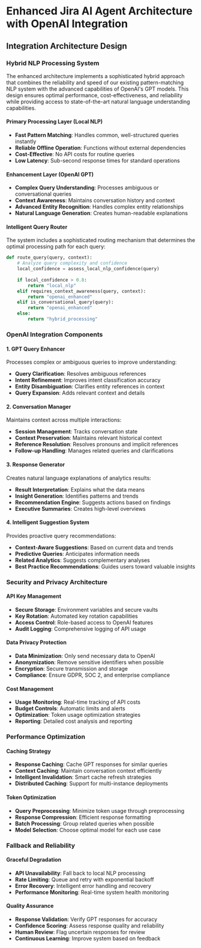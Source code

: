 # Enhanced Jira AI Agent Architecture with OpenAI Integration

## Integration Architecture Design

### Hybrid NLP Processing System

The enhanced architecture implements a sophisticated hybrid approach that combines the reliability and speed of our existing pattern-matching NLP system with the advanced capabilities of OpenAI's GPT models. This design ensures optimal performance, cost-effectiveness, and reliability while providing access to state-of-the-art natural language understanding capabilities.

#### Primary Processing Layer (Local NLP)
- **Fast Pattern Matching**: Handles common, well-structured queries instantly
- **Reliable Offline Operation**: Functions without external dependencies
- **Cost-Effective**: No API costs for routine queries
- **Low Latency**: Sub-second response times for standard operations

#### Enhancement Layer (OpenAI GPT)
- **Complex Query Understanding**: Processes ambiguous or conversational queries
- **Context Awareness**: Maintains conversation history and context
- **Advanced Entity Recognition**: Handles complex entity relationships
- **Natural Language Generation**: Creates human-readable explanations

#### Intelligent Query Router
The system includes a sophisticated routing mechanism that determines the optimal processing path for each query:

```python
def route_query(query, context):
    # Analyze query complexity and confidence
    local_confidence = assess_local_nlp_confidence(query)
    
    if local_confidence > 0.8:
        return "local_nlp"
    elif requires_context_awareness(query, context):
        return "openai_enhanced"
    elif is_conversational_query(query):
        return "openai_enhanced"
    else:
        return "hybrid_processing"
```

### OpenAI Integration Components

#### 1. GPT Query Enhancer
Processes complex or ambiguous queries to improve understanding:
- **Query Clarification**: Resolves ambiguous references
- **Intent Refinement**: Improves intent classification accuracy
- **Entity Disambiguation**: Clarifies entity references in context
- **Query Expansion**: Adds relevant context and details

#### 2. Conversation Manager
Maintains context across multiple interactions:
- **Session Management**: Tracks conversation state
- **Context Preservation**: Maintains relevant historical context
- **Reference Resolution**: Resolves pronouns and implicit references
- **Follow-up Handling**: Manages related queries and clarifications

#### 3. Response Generator
Creates natural language explanations of analytics results:
- **Result Interpretation**: Explains what the data means
- **Insight Generation**: Identifies patterns and trends
- **Recommendation Engine**: Suggests actions based on findings
- **Executive Summaries**: Creates high-level overviews

#### 4. Intelligent Suggestion System
Provides proactive query recommendations:
- **Context-Aware Suggestions**: Based on current data and trends
- **Predictive Queries**: Anticipates information needs
- **Related Analytics**: Suggests complementary analyses
- **Best Practice Recommendations**: Guides users toward valuable insights

### Security and Privacy Architecture

#### API Key Management
- **Secure Storage**: Environment variables and secure vaults
- **Key Rotation**: Automated key rotation capabilities
- **Access Control**: Role-based access to OpenAI features
- **Audit Logging**: Comprehensive logging of API usage

#### Data Privacy Protection
- **Data Minimization**: Only send necessary data to OpenAI
- **Anonymization**: Remove sensitive identifiers when possible
- **Encryption**: Secure transmission and storage
- **Compliance**: Ensure GDPR, SOC 2, and enterprise compliance

#### Cost Management
- **Usage Monitoring**: Real-time tracking of API costs
- **Budget Controls**: Automatic limits and alerts
- **Optimization**: Token usage optimization strategies
- **Reporting**: Detailed cost analysis and reporting

### Performance Optimization

#### Caching Strategy
- **Response Caching**: Cache GPT responses for similar queries
- **Context Caching**: Maintain conversation context efficiently
- **Intelligent Invalidation**: Smart cache refresh strategies
- **Distributed Caching**: Support for multi-instance deployments

#### Token Optimization
- **Query Preprocessing**: Minimize token usage through preprocessing
- **Response Compression**: Efficient response formatting
- **Batch Processing**: Group related queries when possible
- **Model Selection**: Choose optimal model for each use case

### Fallback and Reliability

#### Graceful Degradation
- **API Unavailability**: Fall back to local NLP processing
- **Rate Limiting**: Queue and retry with exponential backoff
- **Error Recovery**: Intelligent error handling and recovery
- **Performance Monitoring**: Real-time system health monitoring

#### Quality Assurance
- **Response Validation**: Verify GPT responses for accuracy
- **Confidence Scoring**: Assess response quality and reliability
- **Human Review**: Flag uncertain responses for review
- **Continuous Learning**: Improve system based on feedback

